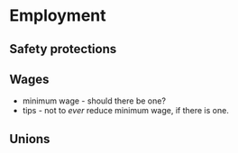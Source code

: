 # Employment


## Safety protections

## Wages

- minimum wage - should there be one?
- tips - not to _ever_ reduce minimum wage, if there is one.

## Unions
